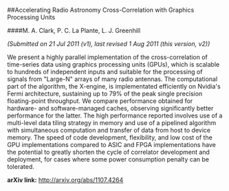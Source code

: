 ##Accelerating Radio Astronomy Cross-Correlation with Graphics Processing Units

####M. A. Clark, P. C. La Plante, L. J. Greenhill

*(Submitted on 21 Jul 2011 (v1), last revised 1 Aug 2011 (this version, v2))*

We present a highly parallel implementation of the cross-correlation of time-series data using graphics processing units (GPUs), which is scalable to hundreds of independent inputs and suitable for the processing of signals from "Large-N" arrays of many radio antennas. The computational part of the algorithm, the X-engine, is implementated efficiently on Nvidia's Fermi architecture, sustaining up to 79% of the peak single precision floating-point throughput. We compare performance obtained for hardware- and software-managed caches, observing significantly better performance for the latter. The high performance reported involves use of a multi-level data tiling strategy in memory and use of a pipelined algorithm with simultaneous computation and transfer of data from host to device memory. The speed of code development, flexibility, and low cost of the GPU implementations compared to ASIC and FPGA implementations have the potential to greatly shorten the cycle of correlator development and deployment, for cases where some power consumption penalty can be tolerated.

**arXiv link:** http://arxiv.org/abs/1107.4264